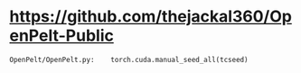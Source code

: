 # https://github.com/thejackal360/OpenPelt-Public

```console
OpenPelt/OpenPelt.py:    torch.cuda.manual_seed_all(tcseed)

```

